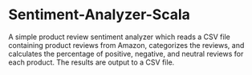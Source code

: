 # Sentiment-Analyzer-Scala

A simple product review sentiment analyzer which reads a CSV file containing product reviews from Amazon, categorizes the reviews, and calculates the percentage of positive, negative, and neutral reviews for each product. The results are output to a CSV file.
